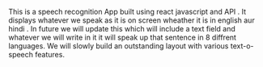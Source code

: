 
This is a speech recognition App built using react javascript and API . It displays whatever we speak as it is on screen wheather it is in english aur hindi . In future we will update this which will include a text field and whatever we will write in it it will speak up that sentence in 8 diffrent languages. We will slowly build an outstanding layout with various text-o-speech features.
